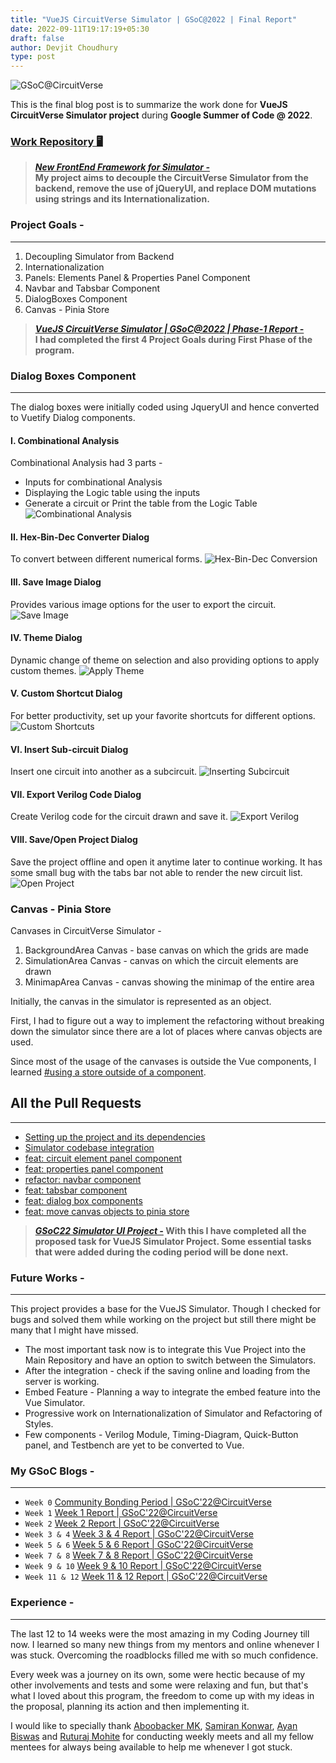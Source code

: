 ```yaml
---
title: "VueJS CircuitVerse Simulator | GSoC@2022 | Final Report"
date: 2022-09-11T19:17:19+05:30
draft: false
author: Devjit Choudhury
type: post
---
```


![GSoC@CircuitVerse](/images/devjit_choudhury_GSoC'22/coverImage.png)

This is the final blog post is to summarize the work done for **VueJS CircuitVerse Simulator project** during **Google Summer of Code @ 2022**.

### [Work Repository 🖥](https://github.com/CircuitVerse/cv-frontend-vue)
> **[_New FrontEnd Framework for Simulator -_](https://summerofcode.withgoogle.com/myprojects/details/1IZGKjn2)  
> My project aims to decouple the CircuitVerse Simulator from the backend, remove the use of jQueryUI, and replace DOM mutations using strings and its Internationalization.**

### Project Goals -
---
1. Decoupling Simulator from Backend
2. Internationalization
3. Panels: Elements Panel & Properties Panel Component
4. Navbar and Tabsbar Component
5. DialogBoxes Component
6. Canvas - Pinia Store

> **[_VueJS CircuitVerse Simulator | GSoC@2022 | Phase-1 Report -_](https://blog.circuitverse.org/posts/devjitchoudhury_gsoc22_phase1_report/)  
> I had completed the first 4 Project Goals during First Phase of the program.**

### Dialog Boxes Component
---
The dialog boxes were initially coded using JqueryUI and hence converted to Vuetify Dialog components.

#### I. Combinational Analysis
Combinational Analysis had 3 parts -
- Inputs for combinational Analysis
- Displaying the Logic table using the inputs
- Generate a circuit or Print the table from the Logic Table
![Combinational Analysis](/images/devjit_choudhury_GSoC'22/combinationalAnalysis.gif)

#### II. Hex-Bin-Dec Converter Dialog
To convert between different numerical forms.
![Hex-Bin-Dec Conversion](/images/devjit_choudhury_GSoC'22/hex_bin_dec.gif)

#### III. Save Image Dialog
Provides various image options for the user to export the circuit.
![Save Image](/images/devjit_choudhury_GSoC'22/saveImage.gif)

#### IV. Theme Dialog
Dynamic change of theme on selection and also providing options to apply custom themes.
![Apply Theme](/images/devjit_choudhury_GSoC'22/themes.gif)

#### V. Custom Shortcut Dialog
For better productivity, set up your favorite shortcuts for different options.
![Custom Shortcuts](/images/devjit_choudhury_GSoC'22/customShortcut.gif)

#### VI. Insert Sub-circuit Dialog
Insert one circuit into another as a subcircuit.
![Inserting Subcircuit](/images/devjit_choudhury_GSoC'22/insertSubcircuit.gif)

#### VII. Export Verilog Code Dialog
Create Verilog code for the circuit drawn and save it.
![Export Verilog](/images/devjit_choudhury_GSoC'22/exportVerilog.gif)

#### VIII. Save/Open Project Dialog
Save the project offline and open it anytime later to continue working. It has some small bug with the tabs bar not able to render the new circuit list.
![Open Project](/images/devjit_choudhury_GSoC'22/saveOffline.gif)

### Canvas - Pinia Store
Canvases in CircuitVerse Simulator -
1. BackgroundArea Canvas - base canvas on which the grids are made
2. SimulationArea Canvas - canvas on which the circuit elements are drawn
3. MinimapArea Canvas - canvas showing the minimap of the entire area

Initially, the canvas in the simulator is represented as an object.

First, I had to figure out a way to implement the refactoring without breaking down the simulator since there are a lot of places where canvas objects are used.

Since most of the usage of the canvases is outside the Vue components, I learned [#using a store outside of a component](https://pinia.vuejs.org/core-concepts/outside-component-usage.html). 


## All the Pull Requests
---
- [Setting up the project and its dependencies](https://github.com/CircuitVerse/cv-frontend-vue/pull/2)
- [Simulator codebase integration](https://github.com/CircuitVerse/cv-frontend-vue/pull/4)
- [feat: circuit element panel component](https://github.com/CircuitVerse/cv-frontend-vue/pull/7)
- [feat: properties panel component](https://github.com/CircuitVerse/cv-frontend-vue/pull/9)
- [refactor: navbar component](https://github.com/CircuitVerse/cv-frontend-vue/pull/11)
- [feat: tabsbar component](https://github.com/CircuitVerse/cv-frontend-vue/pull/14)
- [feat: dialog box components](https://github.com/CircuitVerse/cv-frontend-vue/pull/20)
- [feat: move canvas objects to pinia store](https://github.com/CircuitVerse/cv-frontend-vue/pull/25)


> **[_GSoC22 Simulator UI Project -_](https://github.com/orgs/CircuitVerse/projects/12)
> With this I have completed all the proposed task for VueJS Simulator Project. Some essential tasks that were added during the coding period will be done next.**

### Future Works -
---
This project provides a base for the VueJS Simulator. 
Though I checked for bugs and solved them while working on the project but still there might be many that I might have missed.
- The most important task now is to integrate this Vue Project into the Main Repository and have an option to switch between the Simulators.
- After the integration - check if the saving online and loading from the server is working.
- Embed Feature - Planning a way to integrate the embed feature into the Vue Simulator.
- Progressive work on Internationalization of Simulator and Refactoring of Styles.
- Few components - Verilog Module, Timing-Diagram, Quick-Button panel, and Testbench are yet to be converted to Vue.


### My GSoC Blogs -
---
- `Week 0` [Community Bonding Period | GSoC'22@CircuitVerse](https://www.devjitchoudhury.com/post/community-bonding-period-gsoc-22-circuitverse)
- `Week 1` [Week 1 Report | GSoC'22@CircuitVerse](https://www.devjitchoudhury.com/post/week-1-report-gsoc-22-circuitverse)
- `Week 2` [Week 2 Report | GSoC'22@CircuitVerse](https://www.devjitchoudhury.com/post/week-2-report-gsoc-22-circuitverse)
- `Week 3 & 4` [Week 3 & 4 Report | GSoC'22@CircuitVerse](https://www.devjitchoudhury.com/post/week-3-4-report-gsoc-22-circuitverse)
- `Week 5 & 6` [Week 5 & 6 Report | GSoC'22@CircuitVerse](https://www.devjitchoudhury.com/post/week-5-6-report-gsoc-22-circuitverse)
- `Week 7 & 8` [Week 7 & 8 Report | GSoC'22@CircuitVerse](https://www.devjitchoudhury.com/post/week-7-8-report-gsoc-22-circuitverse)
- `Week 9 & 10` [Week 9 & 10 Report | GSoC'22@CircuitVerse](https://www.devjitchoudhury.com/post/week-9-10-report-gsoc-22-circuitverse)
- `Week 11 & 12` [Week 11 & 12 Report | GSoC'22@CircuitVerse](https://www.devjitchoudhury.com/post/week-11-12-report-gsoc-22-circuitverse)

### Experience -
---
The last 12 to 14 weeks were the most amazing in my Coding Journey till now.
I learned so many new things from my mentors and online whenever I was stuck. Overcoming the roadblocks filled me with so much confidence. 

Every week was a journey on its own, some were hectic because of my other involvements and tests and some were relaxing and fun, but that's what I loved about this program, the freedom to come up with my ideas in the proposal, planning its action and then implementing it.

I would like to specially thank [Aboobacker MK](https://github.com/tachyons), [Samiran Konwar](https://github.com/abstrekt), [Ayan Biswas](https://github.com/ayan-biswas0412) and [Ruturaj Mohite](https://github.com/gr455) for conducting weekly meets and all my fellow mentees for always being available to help me whenever I got stuck.